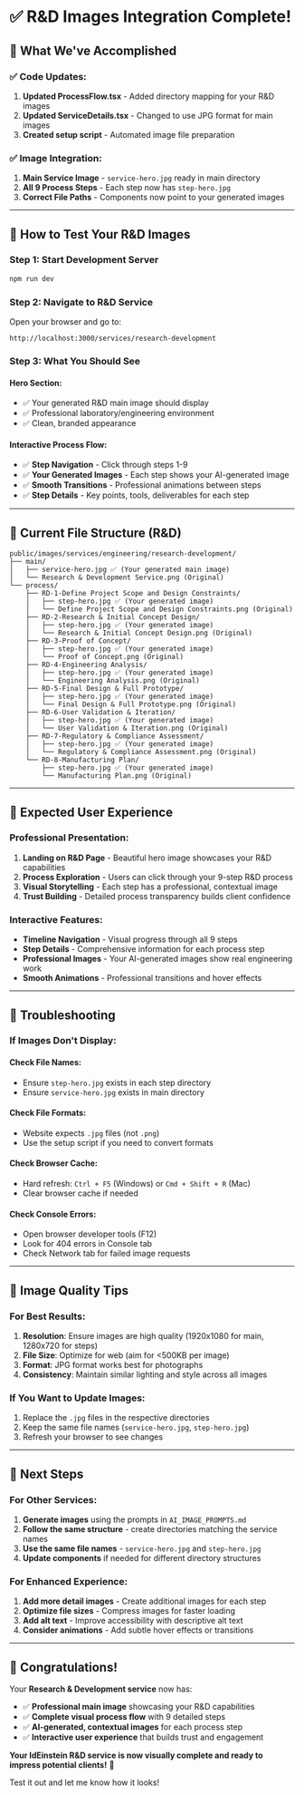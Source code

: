 # ✅ R&D Images Integration Complete!

## 🎉 What We've Accomplished

### ✅ **Code Updates:**
1. **Updated ProcessFlow.tsx** - Added directory mapping for your R&D images
2. **Updated ServiceDetails.tsx** - Changed to use JPG format for main images
3. **Created setup script** - Automated image file preparation

### ✅ **Image Integration:**
1. **Main Service Image** - `service-hero.jpg` ready in main directory
2. **All 9 Process Steps** - Each step now has `step-hero.jpg` 
3. **Correct File Paths** - Components now point to your generated images

---

## 🚀 How to Test Your R&D Images

### **Step 1: Start Development Server**
```bash
npm run dev
```

### **Step 2: Navigate to R&D Service**
Open your browser and go to:
```
http://localhost:3000/services/research-development
```

### **Step 3: What You Should See**

#### **Hero Section:**
- ✅ Your generated R&D main image should display
- ✅ Professional laboratory/engineering environment
- ✅ Clean, branded appearance

#### **Interactive Process Flow:**
- ✅ **Step Navigation** - Click through steps 1-9
- ✅ **Your Generated Images** - Each step shows your AI-generated image
- ✅ **Smooth Transitions** - Professional animations between steps
- ✅ **Step Details** - Key points, tools, deliverables for each step

---

## 📁 Current File Structure (R&D)

```
public/images/services/engineering/research-development/
├── main/
│   ├── service-hero.jpg ✅ (Your generated main image)
│   └── Research & Development Service.png (Original)
└── process/
    ├── RD-1-Define Project Scope and Design Constraints/
    │   ├── step-hero.jpg ✅ (Your generated image)
    │   └── Define Project Scope and Design Constraints.png (Original)
    ├── RD-2-Research & Initial Concept Design/
    │   ├── step-hero.jpg ✅ (Your generated image)
    │   └── Research & Initial Concept Design.png (Original)
    ├── RD-3-Proof of Concept/
    │   ├── step-hero.jpg ✅ (Your generated image)
    │   └── Proof of Concept.png (Original)
    ├── RD-4-Engineering Analysis/
    │   ├── step-hero.jpg ✅ (Your generated image)
    │   └── Engineering Analysis.png (Original)
    ├── RD-5-Final Design & Full Prototype/
    │   ├── step-hero.jpg ✅ (Your generated image)
    │   └── Final Design & Full Prototype.png (Original)
    ├── RD-6-User Validation & Iteration/
    │   ├── step-hero.jpg ✅ (Your generated image)
    │   └── User Validation & Iteration.png (Original)
    ├── RD-7-Regulatory & Compliance Assessment/
    │   ├── step-hero.jpg ✅ (Your generated image)
    │   └── Regulatory & Compliance Assessment.png (Original)
    └── RD-8-Manufacturing Plan/
        ├── step-hero.jpg ✅ (Your generated image)
        └── Manufacturing Plan.png (Original)
```

---

## 🎯 Expected User Experience

### **Professional Presentation:**
1. **Landing on R&D Page** - Beautiful hero image showcases your R&D capabilities
2. **Process Exploration** - Users can click through your 9-step R&D process
3. **Visual Storytelling** - Each step has a professional, contextual image
4. **Trust Building** - Detailed process transparency builds client confidence

### **Interactive Features:**
- **Timeline Navigation** - Visual progress through all 9 steps
- **Step Details** - Comprehensive information for each process step
- **Professional Images** - Your AI-generated images show real engineering work
- **Smooth Animations** - Professional transitions and hover effects

---

## 🔧 Troubleshooting

### **If Images Don't Display:**

#### **Check File Names:**
- Ensure `step-hero.jpg` exists in each step directory
- Ensure `service-hero.jpg` exists in main directory

#### **Check File Formats:**
- Website expects `.jpg` files (not `.png`)
- Use the setup script if you need to convert formats

#### **Check Browser Cache:**
- Hard refresh: `Ctrl + F5` (Windows) or `Cmd + Shift + R` (Mac)
- Clear browser cache if needed

#### **Check Console Errors:**
- Open browser developer tools (F12)
- Look for 404 errors in Console tab
- Check Network tab for failed image requests

---

## 🎨 Image Quality Tips

### **For Best Results:**
1. **Resolution**: Ensure images are high quality (1920x1080 for main, 1280x720 for steps)
2. **File Size**: Optimize for web (aim for <500KB per image)
3. **Format**: JPG format works best for photographs
4. **Consistency**: Maintain similar lighting and style across all images

### **If You Want to Update Images:**
1. Replace the `.jpg` files in the respective directories
2. Keep the same file names (`service-hero.jpg`, `step-hero.jpg`)
3. Refresh your browser to see changes

---

## 🚀 Next Steps

### **For Other Services:**
1. **Generate images** using the prompts in `AI_IMAGE_PROMPTS.md`
2. **Follow the same structure** - create directories matching the service names
3. **Use the same file names** - `service-hero.jpg` and `step-hero.jpg`
4. **Update components** if needed for different directory structures

### **For Enhanced Experience:**
1. **Add more detail images** - Create additional images for each step
2. **Optimize file sizes** - Compress images for faster loading
3. **Add alt text** - Improve accessibility with descriptive alt text
4. **Consider animations** - Add subtle hover effects or transitions

---

## 🎉 Congratulations!

Your **Research & Development service** now has:
- ✅ **Professional main image** showcasing your R&D capabilities
- ✅ **Complete visual process flow** with 9 detailed steps
- ✅ **AI-generated, contextual images** for each process step
- ✅ **Interactive user experience** that builds trust and engagement

**Your IdEinstein R&D service is now visually complete and ready to impress potential clients!** 🌟

Test it out and let me know how it looks!